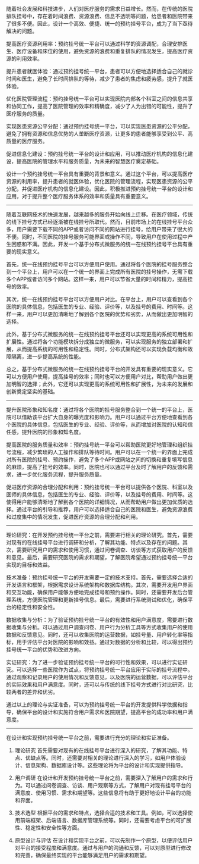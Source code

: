 随着社会发展和科技进步，人们对医疗服务的需求日益增长。然而，在传统的医院排队挂号中，存在着时间浪费、资源浪费、信息不透明等问题，给患者和医院带来了很多不便。因此，设计一个高效、便捷、统一的预约挂号平台，成为了当下亟待解决的问题。

提高医疗资源利用率：预约挂号统一平台可以通过科学的资源调配，合理安排医生、医疗设备和床位的使用，避免资源的浪费和重复排队的情况发生，提高医疗资源的利用效率。

提升患者就医体验：通过预约挂号统一平台，患者可以方便地选择适合自己的就诊时间和医生，避免了长时间排队的等待，减少了患者的焦虑和疲劳感，提升了就医体验。

优化医院管理流程：预约挂号统一平台可以实现医院内部各个科室之间的信息共享和协同工作，提高了医院管理的效率和精确度，减少了人为出错的可能性，提升了医疗服务的质量。

实现医患资源公平分配：通过预约挂号统一平台，可以实现医患资源的公平分配，避免了拥有资源和信息优势的人垄断医疗资源，让更多的患者能够享受到公平、高质量的医疗服务。

促进信息化建设：预约挂号统一平台的设计和应用，可以推动医疗机构的信息化建设，提高医院的管理水平和服务质量，为未来的智慧医疗奠定基础。

设计一个预约挂号统一平台具有重要的背景和意义。通过这个平台，可以提高医疗资源的利用率，提升患者的就医体验，优化医院的管理流程，实现医患资源的公平分配，并促进医疗机构的信息化建设。因此，积极推进预约挂号统一平台的设计和应用，对于提升整个医疗服务体系的效率和质量具有重要意义。

---

随着互联网技术的快速发展，越来越多的服务开始向线上迁移。在医疗领域，传统的线下挂号方式已经逐渐被在线挂号所取代。然而，目前市场上的在线挂号平台众多，用户需要下载不同的APP或者访问不同的网站进行挂号，给用户带来了很大的不便。同时，不同医院的挂号服务可能界面或操作不同，导致用户在使用过程中产生困惑和不满。因此，开发一个基于分布式微服务的统一在线预约挂号平台具有重要的现实意义。

首先，统一在线预约挂号平台可以方便用户使用。通过将各个医院的挂号服务整合到一个平台上，用户可以在一个统一的界面上完成所有医院的挂号操作，无需下载多个APP或者访问多个网站。这样一来，用户可以节省大量的时间和精力，提高挂号的效率。

其次，统一在线预约挂号平台可以方便用户对比。在平台上，用户可以查看到各个医院的具体信息，包括医生的专业、经验、评价等，以及挂号的费用、时间等。这样一来，用户可以更加清晰地了解到各个医院的优势和劣势，从而做出更加明智的选择。

此外，基于分布式微服务的统一在线预约挂号平台还可以实现更高的系统可用性和扩展性。通过将各个功能模块拆分成独立的微服务，可以实现服务的独立部署和扩展，从而提高系统的可用性和稳定性。同时，分布式架构还可以实现负载均衡和故障隔离，进一步提高系统的性能。

总之，基于分布式微服务的统一在线预约挂号平台的开发具有重要的现实意义。它可以方便用户使用，提高挂号的效率；同时也可以方便用户对比，帮助用户做出更加明智的选择；此外，它还可以实现更高的系统可用性和扩展性，为未来的发展和创新奠定坚实的基础。

---

提升医院形象和知名度：通过将各个医院的挂号服务整合到一个统一的平台上，医院可以借助该平台扩大自身的曝光度和影响力。用户可以通过平台方便地查看到各个医院的具体信息，包括医生的专业、经验、评价等，从而增加对医院的认知和信任感，提升医院的形象和知名度。

提高医院的服务质量和效率：预约挂号统一平台可以帮助医院更好地管理和组织挂号流程，减少繁琐的人工操作和排队等待时间。用户可以在一个统一的界面上完成对所有医院的挂号、预约操作，避免了多个APP或网站之间的切换和重复填写信息的麻烦，提高了挂号的效率。同时，医院也可以通过平台及时了解用户的反馈和需求，进一步优化服务流程，提升服务质量。

促进医疗资源的合理分配和利用：预约挂号统一平台可以提供各个医院、科室以及医师的具体信息，包括医生的专业、经验、评价等，以及挂号的费用、时间等。这使得用户能够清晰地了解到各个医院的详细情况，从而帮助用户做出更加优质的选择。通过平台的引导和推荐，用户可以选择适合自己的医院和医生，避免资源浪费和过度集中的情况发生，促进医疗资源的合理分配和利用。

---

理论研究：在开发预约挂号统一平台之前，需要进行相关的理论研究。首先，需要对现有的在线挂号平台进行调研和分析，了解其功能、特点以及存在的问题。其次，需要研究用户的需求和使用习惯，通过问卷调查、访谈等方式获取用户的反馈和意见。最后，需要研究医院的需求和期望，了解医院希望通过预约挂号统一平台实现的目标和效益。

技术准备：预约挂号统一平台的开发需要一定的技术支持。首先，需要选择合适的开发语言和框架，根据需求设计系统架构和数据库结构。其次，需要开发用户界面和交互功能，确保用户能够方便地完成挂号和预约操作。同时，还需要开发后台管理系统，方便医院管理和更新挂号信息。最后，需要进行系统测试和优化，确保平台的稳定性和安全性。

数据收集与分析：为了验证预约挂号统一平台的有效性和用户满意度，需要进行数据收集与分析。可以通过用户调查问卷、用户行为分析工具等方式收集用户的使用数据和反馈意见。同时，还可以收集医院的运营数据，如挂号量、用户转化率等指标，用于评估平台对医院的影响和效益。通过对数据的分析和比较，可以得出预约挂号统一平台的优势和改进方向。

实证研究：为了进一步验证预约挂号统一平台的可行性和效果，可以进行实证研究。可以选择一些医院作为试点，将预约挂号统一平台应用于实际的挂号流程中。通过观察和记录用户的使用情况和反馈意见，以及医院的运营数据，可以评估平台的实际效果和用户满意度。同时，还可以与传统的线下挂号方式进行对比研究，比较两者的差异和优劣。

通过以上的理论与实证准备，可以为预约挂号统一平台的开发提供科学依据和指导，确保平台的设计和实施符合用户需求和医院期望，提高平台的成功率和用户满意度。

---

在设计和实现预约挂号统一平台之前，需要进行充分的理论和实证准备。

1. 理论研究
首先需要对现有的在线挂号平台进行深入的研究，了解其功能、特点、优缺点等。同时，还需要对相关的理论进行深入的学习，如用户体验设计、信息架构、数据库设计等。这些理论将为平台的设计和实现提供指导。

2. 用户调研
在设计和开发预约挂号统一平台之前，需要深入了解用户的需求和行为。可以通过问卷调查、访谈、用户观察等方式，了解用户对现有挂号平台的满意度、使用习惯、需求和期望等。这些信息将有助于更好地设计平台的功能和界面。

3. 技术选型
根据平台的需求和特点，选择合适的技术和工具。例如，可以选择使用前端框架、后端语言、数据库管理系统等。同时，还需要考虑平台的可扩展性、稳定性和安全性等方面。

4. 原型设计与评估
在设计和实现平台之前，可以先制作一个原型，以便评估用户对平台的接受程度和满意度。通过与用户的沟通和反馈，可以对原型进行修改和完善，确保最终实现的平台能够满足用户的需求和期望。

